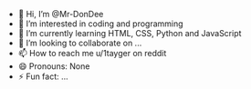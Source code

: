 - 👋 Hi, I’m @Mr-DonDee
- 👀 I’m interested in coding and programming 
- 🌱 I’m currently learning HTML, CSS, Python and JavaScript 
- 💞️ I’m looking to collaborate on ...
- 📫 How to reach me u/1tayger on reddit
- 😄 Pronouns: None
- ⚡ Fun fact: ...

<!---
Mr-DonDee/Mr-DonDee is a ✨ special ✨ repository because its `README.md` (this file) appears on your GitHub profile.
You can click the Preview link to take a look at your changes.
--->
